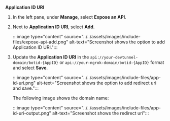 **Application ID URI**

1. In the left pane, under **Manage**, select **Expose an API**.

1. Next to **Application ID URI**, select **Add**.

   :::image type="content" source="../../assets/images/include-files/expose-api-add.png" alt-text="Screenshot shows the option to add Application ID URI.":::

1. Update the **Application ID URI** in the `api://your-devtunnel-domain/botid-{AppID}` or `api://your-ngrok-domain/botid-{AppID}` format and select **Save**.

   :::image type="content" source="../../assets/images/include-files/app-id-uri.png" alt-text="Screenshot shows the option to add redirect uri and save.":::

   The following image shows the domain name:

   :::image type="content" source="../../assets/images/include-files/app-id-uri-output.png" alt-text="Screenshot shows the redirect uri":::
    <!--
       > [!NOTE]
       > If you're using a tunneling service such as ngrok, ensure you update the value whenever your ngrok subdomain changes.
       > For example: `api://f631****.ngrok.io/92c11075-c629-4a1e-ab58-02b4fd4204c2`, where `f631****.ngrok.io` is the new ngrok subdomain name.
    -->  